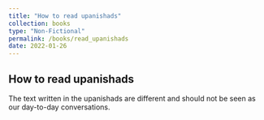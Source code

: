 ```yaml
---
title: "How to read upanishads"
collection: books
type: "Non-Fictional"
permalink: /books/read_upanishads
date: 2022-01-26
---
```


## How to read upanishads

The text written in the upanishads are different and should not be seen as our day-to-day conversations. 







